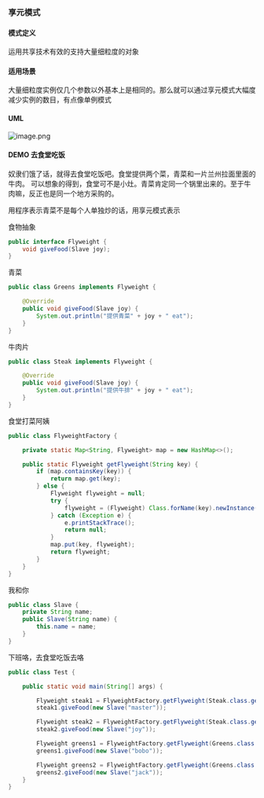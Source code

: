 ### 享元模式

#### 模式定义
运用共享技术有效的支持大量细粒度的对象

#### 适用场景
大量细粒度实例仅几个参数以外基本上是相同的。那么就可以通过享元模式大幅度减少实例的数目，有点像单例模式

#### UML
![image.png](http://img.masterjoy.top/20190924/7ff0c704610340767c6e6118ce172317.png)

#### DEMO 去食堂吃饭
奴隶们饿了话，就得去食堂吃饭吧。食堂提供两个菜，青菜和一片兰州拉面里面的牛肉。
可以想象的得到，食堂可不是小灶。青菜肯定同一个锅里出来的。至于牛肉嘛，反正也是同一个地方采购的。

用程序表示青菜不是每个人单独炒的话，用享元模式表示

食物抽象
```java
public interface Flyweight {
    void giveFood(Slave joy);
}
```
青菜
```java
public class Greens implements Flyweight {

    @Override
    public void giveFood(Slave joy) {
        System.out.println("提供青菜" + joy + " eat");
    }
}
```
牛肉片
```java
public class Steak implements Flyweight {

    @Override
    public void giveFood(Slave joy) {
        System.out.println("提供牛排" + joy + " eat");
    }
}
```
食堂打菜阿姨
```java
public class FlyweightFactory {

    private static Map<String, Flyweight> map = new HashMap<>();

    public static Flyweight getFlyweight(String key) {
        if (map.containsKey(key)) {
            return map.get(key);
        } else {
            Flyweight flyweight = null;
            try {
                flyweight = (Flyweight) Class.forName(key).newInstance();
            } catch (Exception e) {
                e.printStackTrace();
                return null;
            }
            map.put(key, flyweight);
            return flyweight;
        }
    }
}
```
我和你
```java
public class Slave {
    private String name;
    public Slave(String name) {
        this.name = name;
    }
}
```
下班咯，去食堂吃饭去咯
```java
public class Test {

    public static void main(String[] args) {

        Flyweight steak1 = FlyweightFactory.getFlyweight(Steak.class.getName());
        steak1.giveFood(new Slave("master"));

        Flyweight steak2 = FlyweightFactory.getFlyweight(Steak.class.getName());
        steak2.giveFood(new Slave("joy"));

        Flyweight greens1 = FlyweightFactory.getFlyweight(Greens.class.getName());
        greens1.giveFood(new Slave("bobo"));

        Flyweight greens2 = FlyweightFactory.getFlyweight(Greens.class.getName());
        greens2.giveFood(new Slave("jack"));
    }
}
```